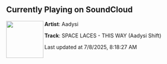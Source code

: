 ## Currently Playing on SoundCloud

[<img align="left" width="100" src="https://i1.sndcdn.com/artworks-gzjhcgMjCxnlGrD5-amWoFA-t500x500.png">](https://soundcloud.com/aadysi/space-laces-this-way-aadysi-shift)

**Artist**: Aadysi 

**Track**: SPACE LACES - THIS WAY (Aadysi Shift)

Last updated at 7/8/2025, 8:18:27 AM
